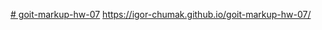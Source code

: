 [# goit-markup-hw-07](https://igor-chumak.github.io/goit-markup-hw-07/)
https://igor-chumak.github.io/goit-markup-hw-07/
